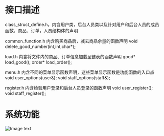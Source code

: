 # 接口描述
class_struct_define.h，内含用户类，后台人员类以及针对用户和后台人员的成员函数，商品、订单，人员结构体的声明

common_function.h 内含购买商品后，减去商品余量的函数声明
void delete_good_number(int,int,char*);

load.h 内含将文件内的商品、订单信息加载至链表的函数声明
good* load_good();
order* load_order();

menu.h 内含不同的菜单显示函数声明，这些菜单显示函数是功能函数的入口点
void user_options(user&);
void staff_options(staff&);

register.h 内含检验用户登录和后台人员登录的函数声明
void user_register();
void staff_register();

# 系统功能
![Image text](https://github.com/CennyMo/Buying-System/raw/master/Buying-System/img/1.png)